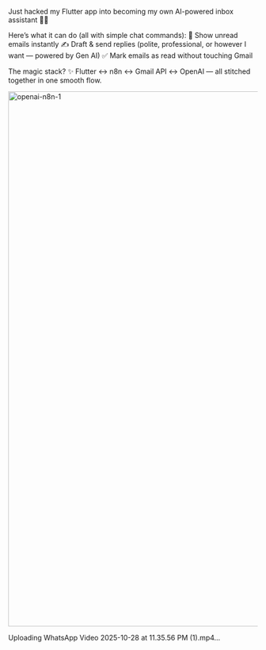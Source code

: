 Just hacked my Flutter app into becoming my own AI-powered inbox assistant 💌🤖

Here’s what it can do (all with simple chat commands):
📩 Show unread emails instantly
✍️ Draft & send replies (polite, professional, or however I want — powered by Gen AI)
✅ Mark emails as read without touching Gmail

The magic stack? ✨
Flutter ↔ n8n ↔ Gmail API ↔ OpenAI — all stitched together in one smooth flow.

<img width="1920" height="1080" alt="openai-n8n-1" src="https://github.com/user-attachments/assets/46f29e07-38b4-458d-9926-7e1772a457be" />


Uploading WhatsApp Video 2025-10-28 at 11.35.56 PM (1).mp4…

